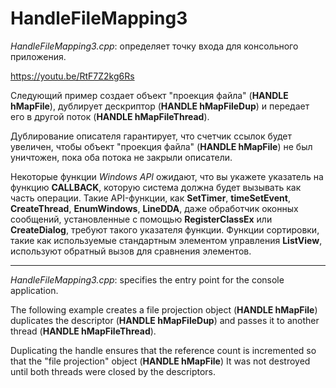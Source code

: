 # HandleFileMapping3

*HandleFileMapping3.cpp*: определяет точку входа для консольного приложения.

https://youtu.be/RtF7Z2kg6Rs
 
Следующий пример создает объект "проекция файла" (**HANDLE hMapFile**), дублирует дескриптор (**HANDLE hMapFileDup**) и передает его в другой поток (**HANDLE hMapFileThread**).

Дублирование описателя гарантирует, что счетчик ссылок будет увеличен, чтобы объект "проекция файла" (**HANDLE hMapFile**)
не был уничтожен, пока оба потока не закрыли описатели.

Некоторые функции *Windows API* ожидают, что вы укажете указатель на функцию **CALLBACK**, которую система должна будет вызывать как часть операции. Такие API-функции, как **SetTimer**, **timeSetEvent**, **CreateThread**, **EnumWindows**, **LineDDA**, даже обработчик оконных сообщений, установленные с помощью **RegisterClassEx** или **CreateDialog**, требуют такого указателя функции. Функции сортировки, такие как используемые стандартным элементом управления **ListView**, используют обратный вызов для сравнения элементов.
 
 ***
 
*HandleFileMapping3.cpp*: specifies the entry point for the console application.

The following example creates a file projection object (**HANDLE hMapFile**) duplicates the descriptor (**HANDLE hMapFileDup**) and passes it to another thread (**HANDLE hMapFileThread**).

Duplicating the handle ensures that the reference count is incremented so that the "file projection" object (**HANDLE hMapFile**)
It was not destroyed until both threads were closed by the descriptors.

